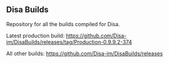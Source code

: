 ## Disa Builds

Repository for all the builds compiled for Disa.

Latest production build: https://github.com/Disa-im/DisaBuilds/releases/tag/Production-0.9.9.2-374

All other builds: https://github.com/Disa-im/DisaBuilds/releases
